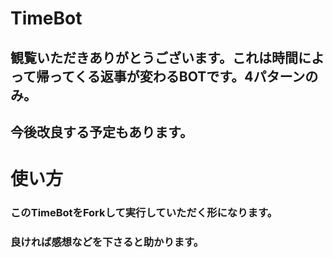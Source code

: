 # TimeBot
## 観覧いただきありがとうございます。これは時間によって帰ってくる返事が変わるBOTです。4パターンのみ。
## 今後改良する予定もあります。
# 使い方 
### このTimeBotをForkして実行していただく形になります。
### 良ければ感想などを下さると助かります。
